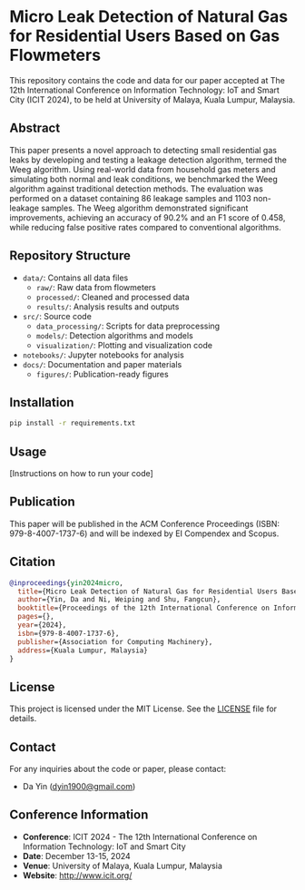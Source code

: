 # Micro Leak Detection of Natural Gas for Residential Users Based on Gas Flowmeters

This repository contains the code and data for our paper accepted at The 12th International Conference on Information Technology: IoT and Smart City (ICIT 2024), to be held at University of Malaya, Kuala Lumpur, Malaysia.

## Abstract
This paper presents a novel approach to detecting small residential gas leaks by developing and testing a leakage detection algorithm, termed the Weeg algorithm. Using real-world data from household gas meters and simulating both normal and leak conditions, we benchmarked the Weeg algorithm against traditional detection methods. The evaluation was performed on a dataset containing 86 leakage samples and 1103 non-leakage samples. The Weeg algorithm demonstrated significant improvements, achieving an accuracy of 90.2\% and an F1 score of 0.458, while reducing false positive rates compared to conventional algorithms.

## Repository Structure
- `data/`: Contains all data files
  - `raw/`: Raw data from flowmeters
  - `processed/`: Cleaned and processed data
  - `results/`: Analysis results and outputs
- `src/`: Source code
  - `data_processing/`: Scripts for data preprocessing
  - `models/`: Detection algorithms and models
  - `visualization/`: Plotting and visualization code
- `notebooks/`: Jupyter notebooks for analysis
- `docs/`: Documentation and paper materials
  - `figures/`: Publication-ready figures

## Installation
```bash
pip install -r requirements.txt
```

## Usage
[Instructions on how to run your code]

## Publication
This paper will be published in the ACM Conference Proceedings (ISBN: 979-8-4007-1737-6) and will be indexed by EI Compendex and Scopus.

## Citation
```bibtex
@inproceedings{yin2024micro,
  title={Micro Leak Detection of Natural Gas for Residential Users Based on Gas Flowmeters},
  author={Yin, Da and Ni, Weiping and Shu, Fangcun},
  booktitle={Proceedings of the 12th International Conference on Information Technology: IoT and Smart City},
  pages={},
  year={2024},
  isbn={979-8-4007-1737-6},
  publisher={Association for Computing Machinery},
  address={Kuala Lumpur, Malaysia}
}
```

## License
This project is licensed under the MIT License. See the [LICENSE](LICENSE) file for details.

## Contact
For any inquiries about the code or paper, please contact:
- Da Yin (dyin1900@gmail.com)

## Conference Information
- **Conference**: ICIT 2024 - The 12th International Conference on Information Technology: IoT and Smart City
- **Date**: December 13-15, 2024
- **Venue**: University of Malaya, Kuala Lumpur, Malaysia
- **Website**: http://www.icit.org/